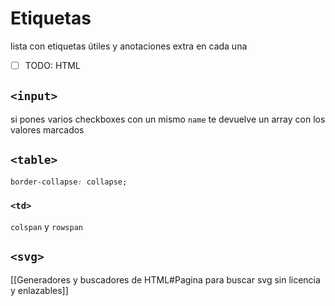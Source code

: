 

# Etiquetas
lista con etiquetas útiles y anotaciones extra en cada una

- [ ] TODO: HTML

## `<input>`

si pones varios checkboxes con un mismo `name` te devuelve un array con los valores marcados

## `<table>`
```css
border-collapse: collapse;
```

### `<td>`
``colspan`` y ``rowspan``


## `<svg>`
[[Generadores y buscadores de HTML#Pagina para buscar svg sin licencia y enlazables]]